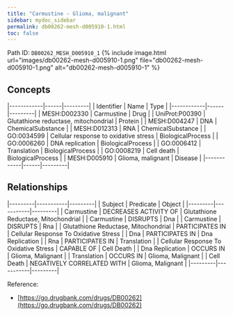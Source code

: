 ```yaml
---
title: "Carmustine - Glioma, malignant"
sidebar: mydoc_sidebar
permalink: db00262-mesh-d005910-1.html
toc: false 
---
```



Path ID: `DB00262_MESH_D005910_1`
{% include image.html url="images/db00262-mesh-d005910-1.png" file="db00262-mesh-d005910-1.png" alt="db00262-mesh-d005910-1" %}

## Concepts

|------------|------|---------|
| Identifier | Name | Type    |
|------------|------|---------|
| MESH:D002330 | Carmustine | Drug |
| UniProt:P00390 | Glutathione reductase, mitochondrial | Protein |
| MESH:D004247 | DNA | ChemicalSubstance |
| MESH:D012313 | RNA | ChemicalSubstance |
| GO:0034599 | Cellular response to oxidative stress | BiologicalProcess |
| GO:0006260 | DNA replication | BiologicalProcess |
| GO:0006412 | Translation | BiologicalProcess |
| GO:0008219 | Cell death | BiologicalProcess |
| MESH:D005910 | Glioma, malignant | Disease |
|------------|------|---------|

## Relationships

|---------|-----------|---------|
| Subject | Predicate | Object  |
|---------|-----------|---------|
| Carmustine | DECREASES ACTIVITY OF | Glutathione Reductase, Mitochondrial |
| Carmustine | DISRUPTS | Dna |
| Carmustine | DISRUPTS | Rna |
| Glutathione Reductase, Mitochondrial | PARTICIPATES IN | Cellular Response To Oxidative Stress |
| Dna | PARTICIPATES IN | Dna Replication |
| Rna | PARTICIPATES IN | Translation |
| Cellular Response To Oxidative Stress | CAPABLE OF | Cell Death |
| Dna Replication | OCCURS IN | Glioma, Malignant |
| Translation | OCCURS IN | Glioma, Malignant |
| Cell Death | NEGATIVELY CORRELATED WITH | Glioma, Malignant |
|---------|-----------|---------|

Reference: 
  - [https://go.drugbank.com/drugs/DB00262](https://go.drugbank.com/drugs/DB00262)
